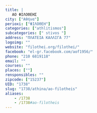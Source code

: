 ```yaml
---
title: |
   ΑΟ ΦΙΛΟΘΕΗΣ
city: ["Αθήνα"]
perioxi: ["ΦΙΛΟΘΕΗ"]
categories: ["athlitismos"]
subcategories: [" stivos "]
address: "ΠΛΑΤΕΙΑ ΚΑΛΛΙΓΑ 77"
logoimg: ""
website: "filothei.org/filothei/"
facebook: "el-gr.facebook.com/aof1956/"
phone: "210 6819118"
email: ""
courses: ""
places: [""]
rensponsibles: ""
zipcode: ["15237"]
UID: "1738"
slug: "1738/athina/ao-filotheis"
aliases:
    - /1738
    - /1738#ao-filotheis
---
```


